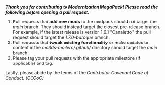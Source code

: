 <i><b>Thank you for contributing to Modernization MegaPack! Please read the following before opening a pull request.</b></i>

1. Pull requests that __add new mods__ to the modpack should not target the <i>main</i> branch. They should instead target the closest pre-release branch. For example, if the latest release is version 1.6.1 "Canaletto," the pull request should target the <i>1.7.0-baroque</i> branch.
2. Pull requests that __tweak existing functionality__ or make updates to content in the <i>mc3ds-modern/.github/</i> directory should target the <i>main</i> branch.
3. Please tag your pull requests with the appropriate milestone (if applicable) and tag.

Lastly, please abide by the terms of the <i>Contributor Covenant Code of Conduct. (CCCoC)</i>
